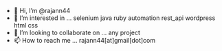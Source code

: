 - 👋 Hi, I’m @rajann44
- 👀 I’m interested in ... selenium java ruby automation rest_api wordpress html css
- 💞️ I’m looking to collaborate on ... any project
- 📫 How to reach me ... rajann44[at]gmail[dot]com

<!---
rajann44/rajann44 is a ✨ special ✨ repository because its `README.md` (this file) appears on your GitHub profile.
You can click the Preview link to take a look at your changes.
--->
